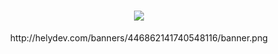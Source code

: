 
<div align="center">
  
<h1 align="center">
  <a href="https://expectatives.ga">
    <img src="https://readme-typing-svg.herokuapp.com/?size=25&lines=++Hi+there%2C+I%27m+Joako+👋">
  </a>
</h1>
http://helydev.com/banners/446862141740548116/banner.png
